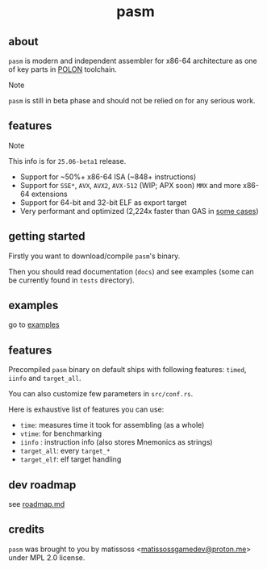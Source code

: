 <div align=center>
    <h1>pasm</h1>
</div>

## about

`pasm` is modern and independent assembler for x86-64 architecture as one of key parts in [POLON](https://github.com/Matissoss/polon) toolchain.

> [!NOTE]
> `pasm` is still in beta phase and should not be relied on for any serious work.

## features

> [!NOTE]
> This info is for `25.06-beta1` release.

- Support for ~50%+ x86-64 ISA (~848+ instructions)
- Support for `SSE*`, `AVX`, `AVX2`, `AVX-512` (WIP; APX soon) `MMX` and more x86-64 extensions
- Support for 64-bit and 32-bit ELF as export target
- Very performant and optimized (2,224x faster than GAS in [some cases](perf.md))

## getting started

Firstly you want to download/compile `pasm`'s binary.

Then you should read documentation (`docs`) and see examples (some can be currently found in `tests` directory).

## examples

go to [examples](examples)

## features

Precompiled `pasm` binary on default ships with following features: `timed`, `iinfo` and `target_all`.

You can also customize few parameters in `src/conf.rs`.

Here is exhaustive list of features you can use:

- `time`: measures time it took for assembling (as a whole)
- `vtime`: for benchmarking
- `iinfo` : instruction info (also stores Mnemonics as strings)
- `target_all`: every `target_*`
- `target_elf`: elf target handling

## dev roadmap

see [roadmap.md](roadmap.md)

## credits

`pasm` was brought to you by matissoss \<matissossgamedev@proton.me> under MPL 2.0 license.
